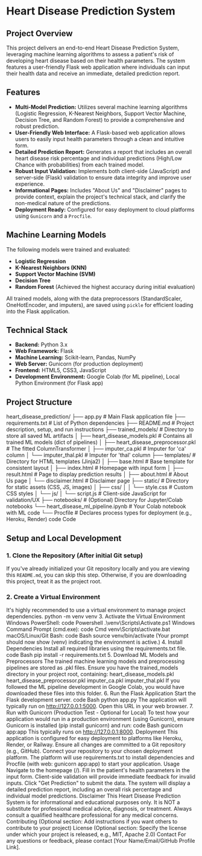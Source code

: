 # Heart Disease Prediction System

## Project Overview
This project delivers an end-to-end Heart Disease Prediction System, leveraging machine learning algorithms to assess a patient's risk of developing heart disease based on their health parameters. The system features a user-friendly Flask web application where individuals can input their health data and receive an immediate, detailed prediction report.

## Features
-   **Multi-Model Prediction:** Utilizes several machine learning algorithms (Logistic Regression, K-Nearest Neighbors, Support Vector Machine, Decision Tree, and Random Forest) to provide a comprehensive and robust prediction.
-   **User-Friendly Web Interface:** A Flask-based web application allows users to easily input health parameters through a clean and intuitive form.
-   **Detailed Prediction Report:** Generates a report that includes an overall heart disease risk percentage and individual predictions (High/Low Chance with probabilities) from each trained model.
-   **Robust Input Validation:** Implements both client-side (JavaScript) and server-side (Flask) validation to ensure data integrity and improve user experience.
-   **Informational Pages:** Includes "About Us" and "Disclaimer" pages to provide context, explain the project's technical stack, and clarify the non-medical nature of the predictions.
-   **Deployment Ready:** Configured for easy deployment to cloud platforms using `Gunicorn` and a `Procfile`.

## Machine Learning Models
The following models were trained and evaluated:
-   **Logistic Regression**
-   **K-Nearest Neighbors (KNN)**
-   **Support Vector Machine (SVM)**
-   **Decision Tree**
-   **Random Forest** (Achieved the highest accuracy during initial evaluation)

All trained models, along with the data preprocessors (StandardScaler, OneHotEncoder, and imputers), are saved using `pickle` for efficient loading into the Flask application.

## Technical Stack
-   **Backend:** Python 3.x
-   **Web Framework:** Flask
-   **Machine Learning:** Scikit-learn, Pandas, NumPy
-   **Web Server:** Gunicorn (for production deployment)
-   **Frontend:** HTML5, CSS3, JavaScript
-   **Development Environment:** Google Colab (for ML pipeline), Local Python Environment (for Flask app)

## Project Structure
heart_disease_prediction/
├── app.py # Main Flask application file
├── requirements.txt # List of Python dependencies
├── README.md # Project description, setup, and run instructions
├── trained_models/ # Directory to store all saved ML artifacts
│ ├── heart_disease_models.pkl # Contains all trained ML models (dict of pipelines)
│ ├── heart_disease_preprocessor.pkl # The fitted ColumnTransformer
│ ├── imputer_ca.pkl # Imputer for 'ca' column
│ └── imputer_thal.pkl # Imputer for 'thal' column
├── templates/ # Directory for HTML templates (Jinja2)
│ ├── base.html # Base template for consistent layout
│ ├── index.html # Homepage with input form
│ ├── result.html # Page to display prediction results
│ ├── about.html # About Us page
│ └── disclaimer.html # Disclaimer page
├── static/ # Directory for static assets (CSS, JS, images)
│ ├── css/
│ │ └── style.css # Custom CSS styles
│ └── js/
│ └── script.js # Client-side JavaScript for validation/UX
├── notebooks/ # (Optional) Directory for Jupyter/Colab notebooks
└── heart_disease_ml_pipeline.ipynb # Your Colab notebook with ML code
└── Procfile # Declares process types for deployment (e.g., Heroku, Render)
code
Code
## Setup and Local Development

### 1. Clone the Repository (After initial Git setup)
If you've already initialized your Git repository locally and you are viewing this `README.md`, you can skip this step. Otherwise, if you are downloading this project, treat it as the project root.

### 2. Create a Virtual Environment
It's highly recommended to use a virtual environment to manage project dependencies.
python -m venv venv
3. Activate the Virtual Environment
Windows PowerShell:
code
Powershell
.\venv\Scripts\Activate.ps1
Windows Command Prompt (cmd.exe):
code
Cmd
venv\Scripts\activate.bat
macOS/Linux/Git Bash:
code
Bash
source venv/bin/activate
(Your prompt should now show (venv) indicating the environment is active.)
4. Install Dependencies
Install all required libraries using the requirements.txt file.
code
Bash
pip install -r requirements.txt
5. Download ML Models and Preprocessors
The trained machine learning models and preprocessing pipelines are stored as .pkl files.
Ensure you have the trained_models directory in your project root, containing:
heart_disease_models.pkl
heart_disease_preprocessor.pkl
imputer_ca.pkl
imputer_thal.pkl
If you followed the ML pipeline development in Google Colab, you would have downloaded these files into this folder.
6. Run the Flask Application
Start the Flask development server.
code
Bash
python app.py
The application will typically run on http://127.0.0.1:5000. Open this URL in your web browser.
7. Run with Gunicorn (Production Test - Optional for Local)
To test how your application would run in a production environment (using Gunicorn), ensure Gunicorn is installed (pip install gunicorn) and run:
code
Bash
gunicorn app:app
This typically runs on http://127.0.0.1:8000.
Deployment
This application is configured for easy deployment to platforms like Heroku, Render, or Railway.
Ensure all changes are committed to a Git repository (e.g., GitHub).
Connect your repository to your chosen deployment platform.
The platform will use requirements.txt to install dependencies and Procfile (with web: gunicorn app:app) to start your application.
Usage
Navigate to the homepage (/).
Fill in the patient's health parameters in the input form.
Client-side validation will provide immediate feedback for invalid inputs.
Click "Get Prediction" to submit the data.
The system will display a detailed prediction report, including an overall risk percentage and individual model predictions.
Disclaimer
This Heart Disease Prediction System is for informational and educational purposes only. It is NOT a substitute for professional medical advice, diagnosis, or treatment. Always consult a qualified healthcare professional for any medical concerns.
Contributing
(Optional section: Add instructions if you want others to contribute to your project)
License
(Optional section: Specify the license under which your project is released, e.g., MIT, Apache 2.0)
Contact
For any questions or feedback, please contact [Your Name/Email/GitHub Profile Link].